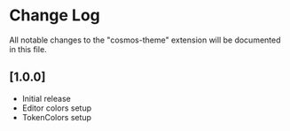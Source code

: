 # Change Log

All notable changes to the "cosmos-theme" extension will be documented in this file.

## [1.0.0]

- Initial release
- Editor colors setup
- TokenColors setup

